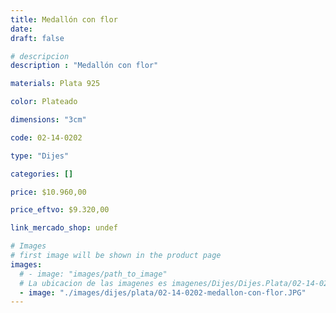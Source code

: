 ```yaml
---
title: Medallón con flor
date: 
draft: false

# descripcion
description : "Medallón con flor"

materials: Plata 925

color: Plateado

dimensions: "3cm"

code: 02-14-0202

type: "Dijes"

categories: []

price: $10.960,00

price_eftvo: $9.320,00

link_mercado_shop: undef

# Images
# first image will be shown in the product page
images:
  # - image: "images/path_to_image"
  # La ubicacion de las imagenes es imagenes/Dijes/Dijes.Plata/02-14-0202-medallon-con-flor
  - image: "./images/dijes/plata/02-14-0202-medallon-con-flor.JPG"
---
```

